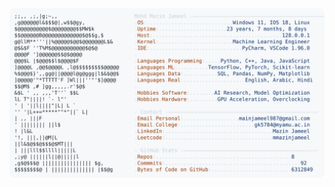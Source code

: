 <picture>
  <source srcset="https://raw.githubusercontent.com/mmazinjameel/mmazinjameel/main/dark_mode.svg?v=1749802488" media="(prefers-color-scheme: dark)">
  <img src="https://raw.githubusercontent.com/mmazinjameel/mmazinjameel/main/light_mode.svg?v=1749802488">
</picture>
